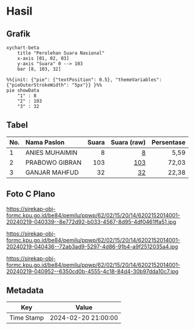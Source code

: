 # Hasil

## Grafik

```mermaid
xychart-beta
    title "Perolehan Suara Nasional"
    x-axis [01, 02, 03]
    y-axis "Suara" 0 --> 103
    bar [8, 103, 32]
```

```mermaid
%%{init: {"pie": {"textPosition": 0.5}, "themeVariables": {"pieOuterStrokeWidth": "5px"}} }%%
pie showData
    "1" : 8
    "2" : 103
    "3" : 32
```

## Tabel

| No. | Nama Paslon    | Suara | Suara (raw) | Persentase |
|:--- |:-------------- | -----:| -----------:| ----------:|
| 1   | ANIES MUHAIMIN | 8     | [8][p-1]    | 5,59       |
| 2   | PRABOWO GIBRAN | 103   | [103][p-2]  | 72,03      |
| 3   | GANJAR MAHFUD  | 32    | [32][p-3]   | 22,38      |


[p-1]: https://github.com/gigit-pemilu/pemilu-2024/blob/main/pilpres/hitung-suara/sub/62-kalimantan-tengah/sub/02-kotawaringin-timur/sub/15-bukit-santuai/sub/2014-tumbang-saluang/sub/001-tps/sub/paslon-1.txt
[p-2]: https://github.com/gigit-pemilu/pemilu-2024/blob/main/pilpres/hitung-suara/sub/62-kalimantan-tengah/sub/02-kotawaringin-timur/sub/15-bukit-santuai/sub/2014-tumbang-saluang/sub/001-tps/sub/paslon-2.txt
[p-3]: https://github.com/gigit-pemilu/pemilu-2024/blob/main/pilpres/hitung-suara/sub/62-kalimantan-tengah/sub/02-kotawaringin-timur/sub/15-bukit-santuai/sub/2014-tumbang-saluang/sub/001-tps/sub/paslon-3.txt

## Foto C Plano

https://sirekap-obj-formc.kpu.go.id/be84/pemilu/ppwp/62/02/15/20/14/6202152014001-20240219-040339--8e772d92-b033-4567-8d95-4df0461ffa51.jpg

https://sirekap-obj-formc.kpu.go.id/be84/pemilu/ppwp/62/02/15/20/14/6202152014001-20240219-040436--72ab3ad9-5297-4d86-91b4-a9f2512035a4.jpg

https://sirekap-obj-formc.kpu.go.id/be84/pemilu/ppwp/62/02/15/20/14/6202152014001-20240219-040952--6350cd0b-4555-4c18-84d4-30b97dda10c7.jpg


## Metadata

| Key        | Value               |
| ---------- | ------------------- |
| Time Stamp | 2024-02-20 21:00:00 |



